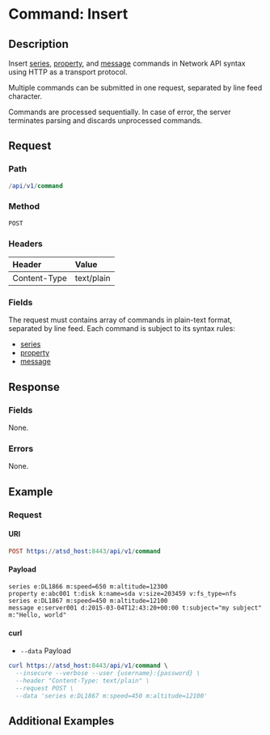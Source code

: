 # Command: Insert

## Description

Insert [series](/api/network/series.md), [property](/api/network/property.md), and [message](/api/network/message.md) commands in Network API syntax using HTTP as a transport protocol.

Multiple commands can be submitted in one request, separated by line feed character.

Commands are processed sequentially. In case of error, the server terminates parsing and discards unprocessed commands.

## Request

### Path

```elm
/api/v1/command
```

### Method

```
POST 
```

### Headers

|**Header**|**Value**|
|:---|:---|
| Content-Type | text/plain |

### Fields

The request must contains array of commands in plain-text format, separated by line feed. Each command is subject to its syntax rules:

* [series](/api/network/series.md)
* [property](/api/network/property.md)
* [message](/api/network/message.md)

## Response

### Fields

None.

### Errors

None.

## Example

### Request

#### URI

```elm
POST https://atsd_host:8443/api/v1/command
```

#### Payload

```ls
series e:DL1866 m:speed=650 m:altitude=12300
property e:abc001 t:disk k:name=sda v:size=203459 v:fs_type=nfs
series e:DL1867 m:speed=450 m:altitude=12100
message e:server001 d:2015-03-04T12:43:20+00:00 t:subject="my subject" m:"Hello, world"
```

#### curl

* `--data` Payload

```elm
curl https://atsd_host:8443/api/v1/command \
  --insecure --verbose --user {username}:{password} \
  --header "Content-Type: text/plain" \
  --request POST \
  --data 'series e:DL1867 m:speed=450 m:altitude=12100'
  ```

## Additional Examples



